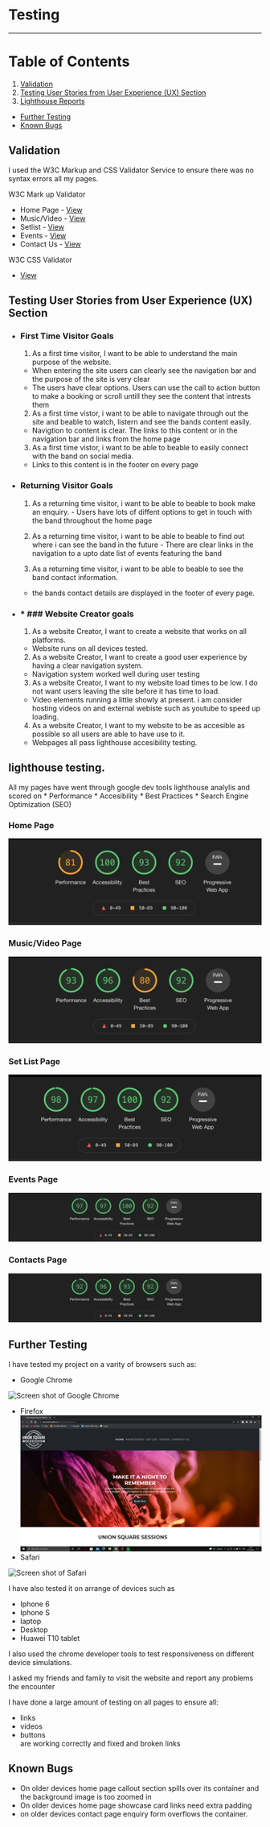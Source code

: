 # Testing
-----
# Table of Contents


1. [Validation](#validation)
2. [Testing User Stories from User Experience (UX) Section](#user)
3. [Lighthouse Reports](#lighthouse )
* [Further Testing](#ftesting)
* [Known Bugs](#bugs)

## Validation <a id="validation"></a>
I used the W3C Markup and CSS Validator Service to ensure there was no syntax errors all my pages.

W3C Mark up Validator
 * Home Page - [View](https://validator.w3.org/nu/?doc=https%3A%2F%2Fdeandodds.github.io%2Fmilestoneprojectone%2Findex.html)
 * Music/Video - [View](https://validator.w3.org/nu/?doc=https%3A%2F%2Fdeandodds.github.io%2Fmilestoneprojectone%2Fmedia.html)
 * Setlist - [View](https://validator.w3.org/nu/?doc=https%3A%2F%2Fdeandodds.github.io%2Fmilestoneprojectone%2Fsetlist.html) 
 * Events - [View](https://validator.w3.org/nu/?doc=https%3A%2F%2Fdeandodds.github.io%2Fmilestoneprojectone%2Fevents.html)
 * Contact Us - [View](https://validator.w3.org/nu/?doc=https%3A%2F%2Fdeandodds.github.io%2Fmilestoneprojectone%2Fcontacts.html)

W3C CSS Validator
 * [View](https://jigsaw.w3.org/css-validator/validator?uri=https%3A%2F%2Fdeandodds.github.io%2Fmilestoneprojectone%2F&profile=css3svg&usermedium=all&warning=1&vextwarning=&lang=en)

## Testing User Stories from User Experience (UX) Section <a id="user"></a>

   * ### First Time Visitor Goals
      1. As a first time visitor, I want to be able to understand the main purpose of the website.
       - When entering the site users can clearly see the navigation bar and the purpose of the site is very clear
       - The users have clear options. Users can use the call to action button to make a booking or scroll untill they see the content that intrests them

      2. As a first time vistor, i want to be able to navigate through out the site and beable to watch, listern and see the bands content easily.
       - Navigtion to content is clear. The links to this content or in the navigation bar and links from the home page
   
      3.  As a first time vistor, i want to be able to beable to easily connect with the band on social media.
       -  Links to this content is in the footer on every page  

 * ### Returning Visitor Goals
      1. As a returning time visitor, i want to be able to beable to book make an enquiry.
       - Users have lots of diffent options to get in touch with the band throughout the home page

      2. As a returning time visitor, i want to be able to beable to find out where i can see the band in the future
       - There are clear links in the navigation to a upto date list of events featuring the band 
        
      3. As a returning time visitor, i want to be able to beable to see the band contact information.
      - the bands contact details are displayed in the footer of every page. 
 
 * ### * ### Website Creator goals
      1. As a website Creator, I want to create a website that works on all platforms.
      - Website runs on all devices tested.

      2. As a website Creator, I want to create a good user experience by having a clear navigation system.
      - Navigation system worked well during user testing 

      3. As a website Creator, I want to my website load times to be low. I do not want users leaving the site before it has time to load.
      - Video elements running a little showly at present. i am consider hosting videos on and external webiste such as youtube to speed up loading.

      4. As a website Creator, I want to my website to be as accesible as possible so all users are able to have use to it.
      - Webpages all pass lighthouse accesibility testing.

## lighthouse testing. <a id="lighthouse"></a>

All my pages have went through google dev tools lighthouse analylis and scored on
      * Performance 
      * Accesibility
      * Best Practices
      * Search Engine Optimization (SEO)

  ### Home Page

  ![Home page lighthouse screen shot](wireframes/design/indexlighthousescreenshot.png)

  ### Music/Video Page

  ![Music/Video page lighthouse screen shot](wireframes/design/medialighthousescreenshot.png)

  ### Set List Page

  ![Set List page lighthouse screen shot](wireframes/design/setlistpagescreenshot.png)

  ### Events Page

  ![Events page lighthouse screen shot](wireframes/design/eventslighthouse.png)

  ### Contacts Page 

  ![Contacts Us page lighthouse screen shot](wireframes/design/contactuslighthousescreenshot.png)

## Further Testing <a id="ftesting"></a>

I have tested my project on a varity of browsers such as:
  * Google Chrome 

  ![Screen shot of Google Chrome](wireframes/design/chrome-screenshot.png)

  * Firefox 
  ![Screen shot of Firefox Browser ](wireframes/design/fireboxscreenshot.png)
  * Safari

  ![Screen shot of Safari](wireframes/design/safari-screenshot.png)

I have also tested it on arrange of devices such as
  * Iphone 6
  * Iphone S
  * laptop 
  * Desktop
  * Huawei T10 tablet

I also used the chrome developer tools to test responsiveness on different device simulations.

I asked my friends and family to visit the website and report any problems the encounter 

I have done a large amount of testing on all pages to ensure all:
  * links 
  * videos 
  * buttons  
are working correctly and fixed and broken links 

## Known Bugs <a id="bugs"></a>
* On older devices home page callout section spills over its container and the background image is too zoomed in 
* On older devices home page showcase card links need extra padding
* on older devices contact page enquiry form overflows the container.